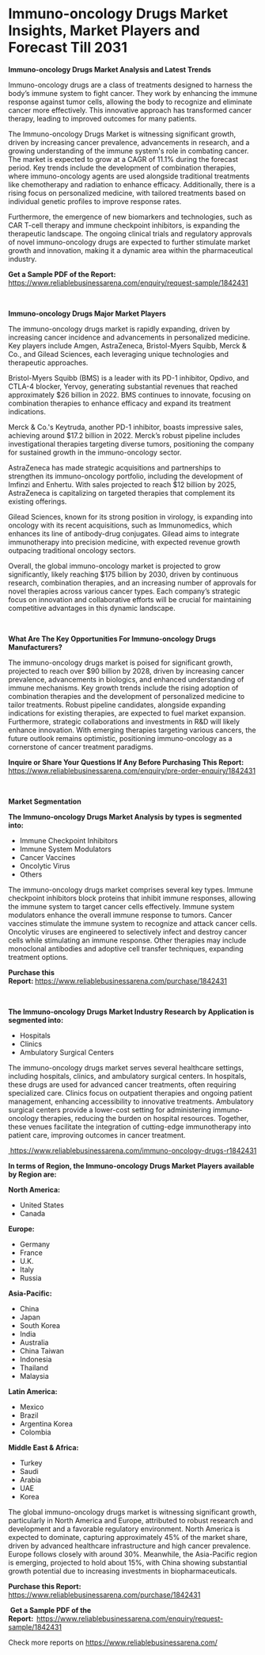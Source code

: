 <p><h1>Immuno-oncology Drugs Market Insights, Market Players and Forecast Till 2031</h1></p><p><strong>Immuno-oncology Drugs Market Analysis and Latest Trends</strong></p>
<p><p>Immuno-oncology drugs are a class of treatments designed to harness the body’s immune system to fight cancer. They work by enhancing the immune response against tumor cells, allowing the body to recognize and eliminate cancer more effectively. This innovative approach has transformed cancer therapy, leading to improved outcomes for many patients.</p><p>The Immuno-oncology Drugs Market is witnessing significant growth, driven by increasing cancer prevalence, advancements in research, and a growing understanding of the immune system's role in combating cancer. The market is expected to grow at a CAGR of 11.1% during the forecast period. Key trends include the development of combination therapies, where immuno-oncology agents are used alongside traditional treatments like chemotherapy and radiation to enhance efficacy. Additionally, there is a rising focus on personalized medicine, with tailored treatments based on individual genetic profiles to improve response rates.</p><p>Furthermore, the emergence of new biomarkers and technologies, such as CAR T-cell therapy and immune checkpoint inhibitors, is expanding the therapeutic landscape. The ongoing clinical trials and regulatory approvals of novel immuno-oncology drugs are expected to further stimulate market growth and innovation, making it a dynamic area within the pharmaceutical industry.</p></p>
<p><strong>Get a Sample PDF of the Report:&nbsp;</strong> <a href="https://www.reliablebusinessarena.com/enquiry/request-sample/1842431?utm_campaign=1841&utm_medium=2&utm_source=Github&utm_content=ia&utm_term=01012025&utm_id=immuno-oncology-drugs">https://www.reliablebusinessarena.com/enquiry/request-sample/1842431</a></p>
<p>&nbsp;</p>
<p><strong>Immuno-oncology Drugs Major Market Players</strong></p>
<p><p>The immuno-oncology drugs market is rapidly expanding, driven by increasing cancer incidence and advancements in personalized medicine. Key players include Amgen, AstraZeneca, Bristol-Myers Squibb, Merck & Co., and Gilead Sciences, each leveraging unique technologies and therapeutic approaches.</p><p>Bristol-Myers Squibb (BMS) is a leader with its PD-1 inhibitor, Opdivo, and CTLA-4 blocker, Yervoy, generating substantial revenues that reached approximately $26 billion in 2022. BMS continues to innovate, focusing on combination therapies to enhance efficacy and expand its treatment indications.</p><p>Merck & Co.'s Keytruda, another PD-1 inhibitor, boasts impressive sales, achieving around $17.2 billion in 2022. Merck’s robust pipeline includes investigational therapies targeting diverse tumors, positioning the company for sustained growth in the immuno-oncology sector.</p><p>AstraZeneca has made strategic acquisitions and partnerships to strengthen its immuno-oncology portfolio, including the development of Imfinzi and Enhertu. With sales projected to reach $12 billion by 2025, AstraZeneca is capitalizing on targeted therapies that complement its existing offerings.</p><p>Gilead Sciences, known for its strong position in virology, is expanding into oncology with its recent acquisitions, such as Immunomedics, which enhances its line of antibody-drug conjugates. Gilead aims to integrate immunotherapy into precision medicine, with expected revenue growth outpacing traditional oncology sectors.</p><p>Overall, the global immuno-oncology market is projected to grow significantly, likely reaching $175 billion by 2030, driven by continuous research, combination therapies, and an increasing number of approvals for novel therapies across various cancer types. Each company’s strategic focus on innovation and collaborative efforts will be crucial for maintaining competitive advantages in this dynamic landscape.</p></p>
<p>&nbsp;</p>
<p><strong>What Are The Key Opportunities For Immuno-oncology Drugs Manufacturers?</strong></p>
<p><p>The immuno-oncology drugs market is poised for significant growth, projected to reach over $90 billion by 2028, driven by increasing cancer prevalence, advancements in biologics, and enhanced understanding of immune mechanisms. Key growth trends include the rising adoption of combination therapies and the development of personalized medicine to tailor treatments. Robust pipeline candidates, alongside expanding indications for existing therapies, are expected to fuel market expansion. Furthermore, strategic collaborations and investments in R&D will likely enhance innovation. With emerging therapies targeting various cancers, the future outlook remains optimistic, positioning immuno-oncology as a cornerstone of cancer treatment paradigms.</p></p>
<p><strong>Inquire or Share Your Questions If Any Before Purchasing This Report:</strong> <a href="https://www.reliablebusinessarena.com/enquiry/pre-order-enquiry/1842431?utm_campaign=1841&utm_medium=2&utm_source=Github&utm_content=ia&utm_term=01012025&utm_id=immuno-oncology-drugs">https://www.reliablebusinessarena.com/enquiry/pre-order-enquiry/1842431</a></p>
<p>&nbsp;</p>
<p><strong>Market Segmentation</strong></p>
<p><strong>The Immuno-oncology Drugs Market Analysis by types is segmented into:</strong></p>
<p><ul><li>Immune Checkpoint Inhibitors</li><li>Immune System Modulators</li><li>Cancer Vaccines</li><li>Oncolytic Virus</li><li>Others</li></ul></p>
<p><p>The immuno-oncology drugs market comprises several key types. Immune checkpoint inhibitors block proteins that inhibit immune responses, allowing the immune system to target cancer cells effectively. Immune system modulators enhance the overall immune response to tumors. Cancer vaccines stimulate the immune system to recognize and attack cancer cells. Oncolytic viruses are engineered to selectively infect and destroy cancer cells while stimulating an immune response. Other therapies may include monoclonal antibodies and adoptive cell transfer techniques, expanding treatment options.</p></p>
<p><strong>Purchase this Report:&nbsp;</strong><a href="https://www.reliablebusinessarena.com/purchase/1842431?utm_campaign=1841&utm_medium=2&utm_source=Github&utm_content=ia&utm_term=01012025&utm_id=immuno-oncology-drugs">https://www.reliablebusinessarena.com/purchase/1842431</a></p>
<p>&nbsp;</p>
<p><strong>The Immuno-oncology Drugs Market Industry Research by Application is segmented into:</strong></p>
<p><ul><li>Hospitals</li><li>Clinics</li><li>Ambulatory Surgical Centers</li></ul></p>
<p><p>The immuno-oncology drugs market serves several healthcare settings, including hospitals, clinics, and ambulatory surgical centers. In hospitals, these drugs are used for advanced cancer treatments, often requiring specialized care. Clinics focus on outpatient therapies and ongoing patient management, enhancing accessibility to innovative treatments. Ambulatory surgical centers provide a lower-cost setting for administering immuno-oncology therapies, reducing the burden on hospital resources. Together, these venues facilitate the integration of cutting-edge immunotherapy into patient care, improving outcomes in cancer treatment.</p></p>
<p><a href="https://www.reliablebusinessarena.com/immuno-oncology-drugs-r1842431?utm_campaign=1841&utm_medium=2&utm_source=Github&utm_content=ia&utm_term=01012025&utm_id=immuno-oncology-drugs">&nbsp;https://www.reliablebusinessarena.com/immuno-oncology-drugs-r1842431</a></p>
<p><strong>In terms of Region, the Immuno-oncology Drugs Market Players available by Region are:</strong></p>
<p>
    <p> <strong> North America: </strong>
        <ul>
            <li>United States</li>
            <li>Canada</li>
        </ul>
        </p> 
    <p> <strong> Europe: </strong>
        <ul>
            <li>Germany</li>
            <li>France</li>
            <li>U.K.</li>
            <li>Italy</li>
            <li>Russia</li>
        </ul>
        </p> 
    <p> <strong> Asia-Pacific: </strong>
        <ul>
            <li>China</li>
            <li>Japan</li>
            <li>South Korea</li>
            <li>India</li>
            <li>Australia</li>
            <li>China Taiwan</li>
            <li>Indonesia</li>
            <li>Thailand</li>
            <li>Malaysia</li>
        </ul>
        </p> 
    <p> <strong> Latin America: </strong>
        <ul>
            <li>Mexico</li>
            <li>Brazil</li>
            <li>Argentina Korea</li>
            <li>Colombia</li>
        </ul>
        </p> 
    <p> <strong> Middle East & Africa: </strong>
        <ul>
            <li>Turkey</li>
            <li>Saudi</li>
            <li>Arabia</li>
            <li>UAE</li>
            <li>Korea</li>
        </ul>
    </p>
    </p>
<p><p>The global immuno-oncology drugs market is witnessing significant growth, particularly in North America and Europe, attributed to robust research and development and a favorable regulatory environment. North America is expected to dominate, capturing approximately 45% of the market share, driven by advanced healthcare infrastructure and high cancer prevalence. Europe follows closely with around 30%. Meanwhile, the Asia-Pacific region is emerging, projected to hold about 15%, with China showing substantial growth potential due to increasing investments in biopharmaceuticals.</p></p>
<p><strong>Purchase this Report: </strong><a href="https://www.reliablebusinessarena.com/purchase/1842431?utm_campaign=1841&utm_medium=2&utm_source=Github&utm_content=ia&utm_term=01012025&utm_id=immuno-oncology-drugs">https://www.reliablebusinessarena.com/purchase/1842431</a></p>
<p>&nbsp;<strong>Get a Sample PDF of the Report:&nbsp;&nbsp;</strong><a href="https://www.reliablebusinessarena.com/enquiry/request-sample/1842431?utm_campaign=1841&utm_medium=2&utm_source=Github&utm_content=ia&utm_term=01012025&utm_id=immuno-oncology-drugs">https://www.reliablebusinessarena.com/enquiry/request-sample/1842431</a></p>
<p><strong></strong></p>
<p>Check more reports on <a href="https://www.reliablebusinessarena.com/?utm_campaign=1841&utm_medium=2&utm_source=Github&utm_content=ia&utm_term=01012025&utm_id=immuno-oncology-drugs">https://www.reliablebusinessarena.com/</a></p>